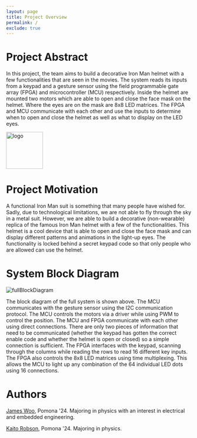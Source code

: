 ```yaml
---
layout: page
title: Project Overview
permalink: /
exclude: true
---
```


# Project Abstract
In this project, the team aims to build a decorative Iron Man helmet with a few functionalities that are seen in the movies. The system reads its inputs from a keypad and a gesture sensor using the field programmable gate array (FPGA) and microcontroller (MCU) respectively. Inside the helmet are mounted two motors which are able to open and close the face mask on the helmet. Where the eyes are on the mask are 8x8 LED matrices. The FPGA and MCU communicate with each other and use the inputs to determine when to open and close the helmet as well as what to display on the LED eyes. 


<div style="text-align: left">
  <img src="./assets/img/Logo.png" alt="logo" width="100" />
</div>


# Project Motivation
A functional Iron Man suit is something that many people have wished for. Sadly, due to technological limitations, we are not able to fly through the sky in a metal suit. However, we are able to build a decorative (non-wearable) replica of the famous Iron Man helmet with a few of the functionalities. This helmet is a cool device that is able to open and close the face mask and can display different patterns and animations in the light-up eyes. The functionality is locked behind a secret keypad code so that only people who are allowed can use the helmet.



# System Block Diagram
<div style="text-align: left">
  <img src="./assets/schematics/FinalProjectFullBlock" alt="fullBlockDiagram" />
</div>

The block diagram of the full system is shown above. The MCU communicates with the gesture sensor using the I2C communication protocol. The MCU controls the motors via a driver while using PWM to control the position. The MCU and FPGA communicate with each other using direct connections. There are only two pieces of information that need to be communicated (whether the keypad has gotten the correct enable code and whether the helmet is open or closed) so a simple connection is sufficient. The FPGA interfaces with the keypad, scanning through the columns while reading the rows to read 16 different key inputs. The FPGA also controls the 8x8 LED matrices using time multiplexing. This allows the MCU to light up any combination of the 64 individual LED dots using 16 connections.


# Authors


[James Woo](https://www.linkedin.com/in/james-m-woo/), Pomona '24. Majoring in physics with an interest in electrical and embedded engineering.


[Kaito Robson](https://www.linkedin.com/in/kaitorobson/), Pomona '24. Majoring in physics. 






